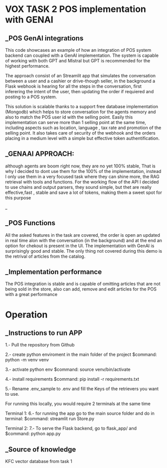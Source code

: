 # VOX TASK 2 POS implementation with GENAI

## _POS GenAI integrations

This code showcases an example of how an integration of POS system backend can coupled with a GenAI implementation. The system is capable of working with both GPT and Mistral but GPT is recommended for the highest performance.

The approach consist of an Streamlit app that simulates the conversation between a user and a cashier or drive-though seller, in the background a Flask webhook is hearing for all the steps in the conversation, first inferering the intent of the user, then updating the order if requiered and posting to a POS system.

This solution is scalable thanks to a support free database implementation (Mongodb) which helps to store conversation for the agents memory and also to match the POS user id with the selling point. Easily this implementation can serve more than 1 selling point at the same time, including aspects such as location, language , tax rate and promotion of the selling point. It also takes care of security of the webhook and the orders placing in a medium level with a simple but effective token authentification.


## _GENAAI APPROACH:
although agents are boom right now, they are no yet 100% stable, That is why I decided to dont use them for the 100% of the implementation, instead I only use them in a very focused task where they can shine more, the RAG retrieval with tools and functions. For the working flow of the API I decided to use chains and output parsers, they sound simple, but thet are really effective,fast , stable and save a lot of tokens, making them a sweet spot for this purpose

_
## _POS Functions
All the asked features in the task are covered, the order is open an updated in real time alon with the conversation (in the background) and at the end an option for chekout is present in the UI. The implementation with GenAI is surprisingly good and stable. The only thing not covered during this demo is the retrival of articles from the catalog.

## _Implementation performance

The POS integration is stable and is capable of omitting articles that are not being sold in the store, also can add, remove and edit articles for the POS with a great performance

# Operation

## _Instructions to run APP
1.- Pull the repository from Github

2.- create python enviroment in the main folder of the project
$command: python -m venv venv    

3.- activate python env
$command: source venv/bin/activate

4.- install requirements
$command: pip install -r requirements.txt

5.- Rename .env_sample to .env and fill the Keys of the retrievers you want to use.

For running this locally, you would require 2 terminals at the same time

Terminal 1:
6.- for running the app go to the main source folder and do in terminal:
$command: streamlit run Store.py

Terminal 2:
7.- To serve the Flask backend, go to flask_app/ and 
$command: python app.py



## _Source of knowledge
KFC vector database from task 1
